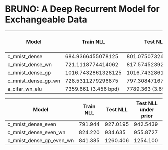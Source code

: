 # BRUNO: A Deep Recurrent Model for Exchangeable Data


Model | Train NLL | Test NLL | Test NLL under prior 
------------ | ------------- | ------------- | -------------
c_mnist_dense | 684.9366455078125 | 801.0750732421875 | 
c_mnist_dense_wn | 721.1118774414062 |817.5745239257812 |
c_mnist_dense_gp | 1016.7432861328125 | 1016.7432861328125 |
c_mnist_dense_gp_wn |728.5311279296875 |797.3084716796875 |
a_cifar_wn_elu | 7359.661 (3.456 bpd)| 7789.363 (3.658 bpd) |  7803.375


Model | Train NLL | Test NLL | Test NLL under prior 
------------ | ------------- | ------------- | -------------
c_mnist_dense_even | 791.944 |927.0195 | 942.5439
c_mnist_dense_even_wn | 824.220 |934.635 | 955.8727
c_mnist_dense_gp_even_wn | 841.385  | 1260.406   | 1254.100






